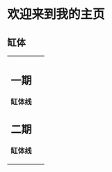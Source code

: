 # 欢迎来到我的主页
## 缸体
<table border="0">
  <tr>
    <td width="75%">
      <h2>一期</h2>
      <p><b>缸体线</b></p>
         <h2>二期</h2>
      <p><b>缸体线</b></p> 
   
  </tr>
</table>
